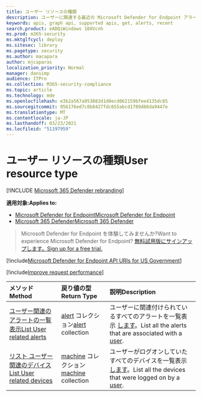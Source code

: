 ```yaml
---
title: ユーザー リソースの種類
description: ユーザーに関連する最近の Microsoft Defender for Endpoint アラートを取得します。
keywords: apis, graph api, supported apis, get, alerts, recent
search.product: eADQiWindows 10XVcnh
ms.prod: m365-security
ms.mktglfcycl: deploy
ms.sitesec: library
ms.pagetype: security
ms.author: macapara
author: mjcaparas
localization_priority: Normal
manager: dansimp
audience: ITPro
ms.collection: M365-security-compliance
ms.topic: article
ms.technology: mde
ms.openlocfilehash: e3b2a567a953883d1d0ecd062159bfee4135dc85
ms.sourcegitcommit: 956176ed7c8b8427fdc655abcd1709d86da9447e
ms.translationtype: MT
ms.contentlocale: ja-JP
ms.lasthandoff: 03/23/2021
ms.locfileid: "51197959"
---
```

# <a name="user-resource-type"></a><span data-ttu-id="d8da5-104">ユーザー リソースの種類</span><span class="sxs-lookup"><span data-stu-id="d8da5-104">User resource type</span></span>

[!INCLUDE [Microsoft 365 Defender rebranding](../../includes/microsoft-defender.md)]

<span data-ttu-id="d8da5-105">**適用対象:**</span><span class="sxs-lookup"><span data-stu-id="d8da5-105">**Applies to:**</span></span>
- [<span data-ttu-id="d8da5-106">Microsoft Defender for Endpoint</span><span class="sxs-lookup"><span data-stu-id="d8da5-106">Microsoft Defender for Endpoint</span></span>](https://go.microsoft.com/fwlink/?linkid=2154037)
- [<span data-ttu-id="d8da5-107">Microsoft 365 Defender</span><span class="sxs-lookup"><span data-stu-id="d8da5-107">Microsoft 365 Defender</span></span>](https://go.microsoft.com/fwlink/?linkid=2118804)

> <span data-ttu-id="d8da5-108">Microsoft Defender for Endpoint を体験してみませんか?</span><span class="sxs-lookup"><span data-stu-id="d8da5-108">Want to experience Microsoft Defender for Endpoint?</span></span> [<span data-ttu-id="d8da5-109">無料試用版にサインアップします。</span><span class="sxs-lookup"><span data-stu-id="d8da5-109">Sign up for a free trial.</span></span>](https://www.microsoft.com/microsoft-365/windows/microsoft-defender-atp?ocid=docs-wdatp-exposedapis-abovefoldlink) 

[!include[Microsoft Defender for Endpoint API URIs for US Government](../../includes/microsoft-defender-api-usgov.md)]

[!include[Improve request performance](../../includes/improve-request-performance.md)]


<span data-ttu-id="d8da5-110">メソッド</span><span class="sxs-lookup"><span data-stu-id="d8da5-110">Method</span></span>|<span data-ttu-id="d8da5-111">戻り値の型</span><span class="sxs-lookup"><span data-stu-id="d8da5-111">Return Type</span></span> |<span data-ttu-id="d8da5-112">説明</span><span class="sxs-lookup"><span data-stu-id="d8da5-112">Description</span></span>
:---|:---|:---
[<span data-ttu-id="d8da5-113">ユーザー関連のアラートの一覧表示</span><span class="sxs-lookup"><span data-stu-id="d8da5-113">List User related alerts</span></span>](get-user-related-alerts.md) | <span data-ttu-id="d8da5-114">[alert](alerts.md) コレクション</span><span class="sxs-lookup"><span data-stu-id="d8da5-114">[alert](alerts.md) collection</span></span> |  <span data-ttu-id="d8da5-115">ユーザーに関連付けられているすべてのアラートを一覧表示 [します](user.md)。</span><span class="sxs-lookup"><span data-stu-id="d8da5-115">List all the alerts that are associated with a [user](user.md).</span></span>
[<span data-ttu-id="d8da5-116">リスト ユーザー関連のデバイス</span><span class="sxs-lookup"><span data-stu-id="d8da5-116">List User related devices</span></span>](get-user-related-machines.md) | <span data-ttu-id="d8da5-117">[machine](machine.md) コレクション</span><span class="sxs-lookup"><span data-stu-id="d8da5-117">[machine](machine.md) collection</span></span> | <span data-ttu-id="d8da5-118">ユーザーがログオンしていたすべてのデバイスを一覧表示 [します](user.md)。</span><span class="sxs-lookup"><span data-stu-id="d8da5-118">List all the devices that were logged on by a [user](user.md).</span></span>
